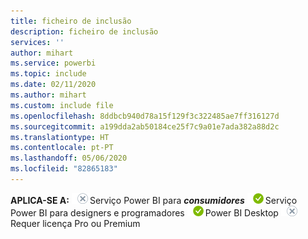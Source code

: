 ```yaml
---
title: ficheiro de inclusão
description: ficheiro de inclusão
services: ''
author: mihart
ms.service: powerbi
ms.topic: include
ms.date: 02/11/2020
ms.author: mihart
ms.custom: include file
ms.openlocfilehash: 8ddbcb940d78a15f129f3c322485ae7ff316127d
ms.sourcegitcommit: a199dda2ab50184ce25f7c9a01e7ada382a88d2c
ms.translationtype: HT
ms.contentlocale: pt-PT
ms.lasthandoff: 05/06/2020
ms.locfileid: "82865183"
---
```

<Token>**APLICA-SE A:** ![não](media/no.png)Serviço Power BI para ***consumidores*** ![sim](media/yes.png)Serviço Power BI para designers e programadores ![sim](media/yes.png)Power BI Desktop ![não](media/no.png)Requer licença Pro ou Premium </Token>